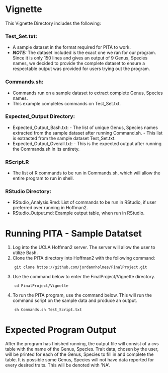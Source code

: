# Vignette
This Vignette Directory includes the following:

### Test_Set.txt: 
- A sample dataset in the format required for PITA to work.
- ***NOTE:*** The dataset included is the exact one we ran for our program. Since it is only 150 lines and gives an output of 9 Genus, Species names, we decided to provide the complete dataset to ensure a respectable output was provided for users trying out the program.
### Commands.sh: 
- Commands run on a sample dataset to extract complete Genus, Species names.
- This example completes commands on Test_Set.txt.
### Expected_Output Directory:
- Expected_Output_Bash.txt: 
        - The list of unique Genus, Species names extracted from the sample dataset after running Command.sh.
        - This list is extracted from the sample dataset Test_Set.txt.
- Expected_Output_Overall.txt:
        - This is the expected output after running the Commands.sh in its entirety.
### RScript.R
- The list of R commands to be run in Commands.sh, which will allow the entire program to run in shell.
### RStudio Directory: 
- RStudio_Analysis.Rmd: List of commands to be run in RStudio, if user preferred over running in Hoffman2.
- RStudio_Output.md: Example output table, when run in RStudio.

# Running PITA - Sample Datatset
1) Log into the UCLA Hoffman2 server. The server will allow the user to utilize Bash.
2) Clone the PITA directory into Hoffman2 with the following command:
```
    git clone https://github.com/jordannholmes/FinalProject.git
```
3) Use the command below to enter the FinalProject/Vignette directory.
```
    cd FinalProject/Vignette
```   
4) To run the PITA program, use the command below. This will run the command script on the sample data and produce an output.
```
    sh Commands.sh Test_Script.txt
```

# Expected Program Output
After the program has finished running, the output file will consist of a cvs table with the name of the Genus, Species. Trait data, chosen by the user, will be printed for each of the Genus, Species to fill in and complete the table. It is possible some Genus, Species will not have data reported for every desired traits. This will be denoted with 'NA'.
